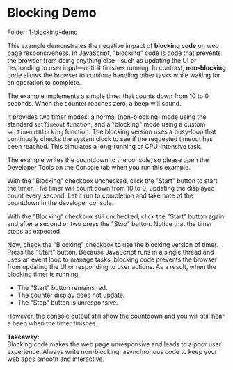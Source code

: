 # Blocking Demo

Folder: [1-blocking-demo](./1-blocking/)

This example demonstrates the negative impact of **blocking code** on web page responsiveness. In JavaScript, "blocking" code is code that prevents the browser from doing anything else—such as updating the UI or responding to user input—until it finishes running. In contrast, **non-blocking** code allows the browser to continue handling other tasks while waiting for an operation to complete.

The example implements a simple timer that counts down from 10 to 0 seconds. When the counter reaches zero, a beep will sound.

It provides two timer modes: a normal (non-blocking) mode using the standard `setTimeout` function, and a "blocking" mode using a custom `setTimeoutBlocking` function. The blocking version uses a busy-loop that continually checks the system clock to see if the requested timeout has been reached. This simulates a long-running or CPU-intensive task.

The example writes the countdown to the console, so please open the Developer Tools on the Console tab when you run this example.

With the "Blocking" checkbox unchecked, click the "Start" button to start the timer. The timer will count down from 10 to 0, updating the displayed count every second. Let it run to completion and take note of the countdown in the developer console.

With the "Blocking" checkbox still unchecked, click the "Start" button again and after a second or two press the "Stop" button. Notice that the timer stops as expected.

Now, check the "Blocking" checkbox to use the blocking version of timer. Press the "Start" button. Because JavaScript runs in a single thread and uses an event loop to manage tasks, blocking code prevents the browser from updating the UI or responding to user actions. As a result, when the blocking timer is running:

- The "Start" button remains red.
- The counter display does not update.
- The "Stop" button is unresponsive.

However, the console output still show the countdown and you will still hear a beep when the timer finishes.

**Takeaway:**  
Blocking code makes the web page unresponsive and leads to a poor user experience. Always write non-blocking, asynchronous code to keep your web apps smooth and interactive.
